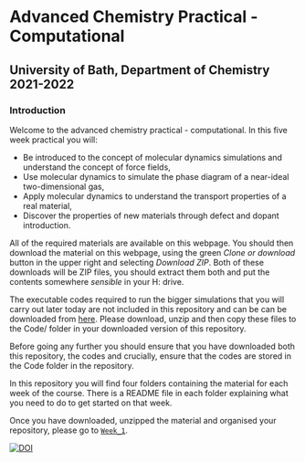 # Advanced Chemistry Practical - Computational
## University of Bath, Department of Chemistry 2021-2022
### Introduction

Welcome to the advanced chemistry practical - computational. In this five week practical you will:

- Be introduced to the concept of molecular dynamics simulations and understand the concept of force fields,
- Use molecular dynamics to simulate the phase diagram of a near-ideal two-dimensional gas,
- Apply molecular dynamics to understand the transport properties of a real material,
- Discover the properties of new materials through defect and dopant introduction.

All of the required materials are available on this webpage. You should then download the material on this webpage, using the green *Clone or download* button in the upper right and selecting *Download ZIP*. Both of these downloads will be ZIP files, you should extract them both and put the contents somewhere *sensible* in your H: drive. 

The executable codes required to run the bigger simulations that you will carry out later today are not included in this repository and can be  can be downloaded from [here](https://people.bath.ac.uk/chsscp/teach/adv.bho/progs.zip). Please download, unzip and then copy these files to the Code/ folder in your downloaded version of this repository.

Before going any further you should ensure that you have downloaded both this repository, the codes and crucially, ensure that the codes are stored in the Code folder in the repository.

In this repository you will find four folders containing the material for each week of the course. There is a README file in each folder explaining what you need to do to get started on that week.

Once you have downloaded, unzipped the material and organised your repository, please go to [`Week_1`](https://github.com/MeganStalker/Advanced_Practical_Chemistry_Year_3/tree/master/Week_1).  

[![DOI](https://zenodo.org/badge/DOI/10.5281/zenodo.3474996.svg)](https://doi.org/10.5281/zenodo.3474996)

